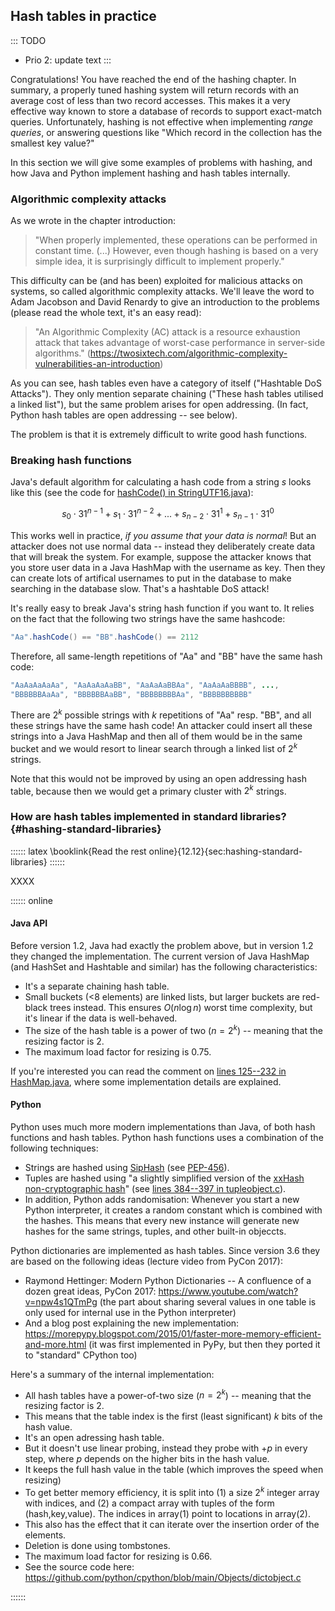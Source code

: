 
## Hash tables in practice

::: TODO
- Prio 2: update text
:::

Congratulations! You have reached the end of the hashing chapter. In
summary, a properly tuned hashing system will return records with an
average cost of less than two record accesses. This makes it a very
effective way known to store a database of records to support
exact-match queries. Unfortunately, hashing is not effective when
implementing *range queries*, or answering questions like "Which record
in the collection has the smallest key value?"

In this section we will give some examples of problems with hashing, and how Java
and Python implement hashing and hash tables internally.

### Algorithmic complexity attacks

As we wrote in the chapter introduction:

> "When properly implemented, these operations can be performed in
> constant time. (\...) However, even though hashing is based on a very
> simple idea, it is surprisingly difficult to implement properly."

This difficulty can be (and has been) exploited for malicious attacks on
systems, so called algorithmic complexity attacks. We'll leave the word
to Adam Jacobson and David Renardy to give an introduction to the
problems (please read the whole text, it's an easy read):

> "An Algorithmic Complexity (AC) attack is a resource exhaustion attack
> that takes advantage of worst-case performance in server-side algorithms."
> (<https://twosixtech.com/algorithmic-complexity-vulnerabilities-an-introduction>)

As you can see, hash tables even have a category of itself ("Hashtable
DoS Attacks"). They only mention separate chaining ("These hash tables
utilised a linked list"), but the same problem arises for open
addressing. (In fact, Python hash tables are open addressing -- see
below).

The problem is that it is extremely difficult to write good hash
functions.

### Breaking hash functions

Java's default algorithm for calculating a hash code from a string $s$
looks like this
(see the code for [hashCode() in
StringUTF16.java](https://github.com/openjdk/jdk/blob/9f75d5ce500886b32175cc541939b7f0eee190ca/src/java.base/share/classes/java/lang/StringUTF16.java#L414-L420)):

$$ s_0\cdot 31^{n-1} + s_1\cdot 31^{n-2} + ... + s_{n-2}\cdot 31^1 + s_{n-1}\cdot 31^0 $$

This works well in practice, *if you assume that your data is normal*!
But an attacker does not use normal data -- instead they deliberately
create data that will break the system. For example, suppose the
attacker knows that you store user data in a Java HashMap with the
username as key. Then they can create lots of artifical usernames to put
in the database to make searching in the database slow. That's a
hashtable DoS attack!

It's really easy to break Java's string hash function if you want to.
It relies on the fact that the following two strings have the same
hashcode:

```java
"Aa".hashCode() == "BB".hashCode() == 2112
```

Therefore, all same-length repetitions of "Aa" and "BB" have the
same hash code:

```java
"AaAaAaAaAa", "AaAaAaAaBB", "AaAaAaBBAa", "AaAaAaBBBB", ...,
"BBBBBBAaAa", "BBBBBBAaBB", "BBBBBBBBAa", "BBBBBBBBBB"
```

There are $2^k$ possible strings with $k$ repetitions of "Aa" resp.
"BB", and all these strings have the same hash code! An attacker could
insert all these strings into a Java HashMap and then all of them would
be in the same bucket and we would resort to linear search through a
linked list of $2^k$ strings.

<!-- Here's a short article explaining this:
<https://dzone.com/articles/what-is-wrong-with-hashcode-in-javalangstring>
-->

Note that this would not be improved by using an open addressing hash
table, because then we would get a primary cluster with $2^k$ strings.

### How are hash tables implemented in standard libraries? {#hashing-standard-libraries}

:::::: latex
\booklink{Read the rest online}{12.12}{sec:hashing-standard-libraries}
::::::

XXXX

:::::: online

#### Java API

Before version 1.2, Java had exactly the problem above, but in version
1.2 they changed the implementation. The current version of Java HashMap
(and HashSet and Hashtable and similar) has the following
characteristics:

-   It's a separate chaining hash table.
-   Small buckets (\<8 elements) are linked lists, but larger buckets
    are red-black trees instead. This ensures $O(n \log n)$ worst time
    complexity, but it's linear if the data is well-behaved.
-   The size of the hash table is a power of two ($n=2^k$) -- meaning
    that the resizing factor is 2.
-   The maximum load factor for resizing is 0.75.

If you're interested you can read the comment on [lines 125--232 in
HashMap.java](https://github.com/openjdk/jdk/blob/9e831bccd2fc90681b32d1504eca753462afc6f6/src/java.base/share/classes/java/util/HashMap.java#L145-L233),
where some implementation details are explained.

#### Python

Python uses much more modern implementations than Java, of both hash
functions and hash tables. Python hash functions uses a combination of
the following techniques:

-   Strings are hashed using
    [SipHash](https://en.wikipedia.org/wiki/SipHash) (see
    [PEP-456](https://www.python.org/dev/peps/pep-0456)).
-   Tuples are hashed using "a slightly simplified version of the
    [xxHash non-cryptographic hash](http://cyan4973.github.io/xxHash/)"
    (see [lines 384--397 in
    tupleobject.c](https://github.com/python/cpython/blob/8f24b7dbcbd83311dad510863d8cb41f0e91b464/Objects/tupleobject.c#L384-L397)).
-   In addition, Python adds randomisation: Whenever you start a new
    Python interpreter, it creates a random constant which is combined
    with the hashes. This means that every new instance will generate
    new hashes for the same strings, tuples, and other built-in
    objeccts.

Python dictionaries are implemented as hash tables. Since version 3.6
they are based on the following ideas (lecture video from PyCon 2017):

-   Raymond Hettinger: Modern Python Dictionaries -- A confluence of a
    dozen great ideas, PyCon 2017:
    <https://www.youtube.com/watch?v=npw4s1QTmPg> (the part about
    sharing several values in one table is only used for internal use in
    the Python interpreter)
-   And a blog post explaining the new implementation:
    <https://morepypy.blogspot.com/2015/01/faster-more-memory-efficient-and-more.html>
    (it was first implemented in PyPy, but then they ported it to
    "standard" CPython too)

Here's a summary of the internal implementation:

-   All hash tables have a power-of-two size ($n=2^k$) -- meaning that
    the resizing factor is 2.
-   This means that the table index is the first (least significant) $k$
    bits of the hash value.
-   It's an open adressing hash table.
-   But it doesn't use linear probing, instead they probe with $+p$ in
    every step, where $p$ depends on the higher bits in the hash value.
-   It keeps the full hash value in the table (which improves the speed
    when resizing)
-   To get better memory efficiency, it is split into (1) a size $2^k$
    integer array with indices, and (2) a compact array with tuples of
    the form (hash,key,value). The indices in array(1) point to
    locations in array(2).
-   This also has the effect that it can iterate over the insertion
    order of the elements.
-   Deletion is done using tombstones.
-   The maximum load factor for resizing is 0.66.
-   See the source code here:
    <https://github.com/python/cpython/blob/main/Objects/dictobject.c>

::::::
